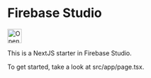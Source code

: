 # Firebase Studio

<a href="https://studio.firebase.google.com/import?url=https%3A%2F%2Fgithub.com%2FApoorvBrooklyn%2FVibeathon">
  <img
    height="32"
    alt="Open in Firebase Studio"
    src="https://cdn.firebasestudio.dev/btn/open_bright_32.svg">
</a>


This is a NextJS starter in Firebase Studio.

To get started, take a look at src/app/page.tsx.
